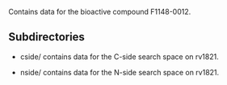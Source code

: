 Contains data for the bioactive compound F1148-0012.

## Subdirectories

- cside/ contains data for the C-side search space on rv1821.

- nside/ contains data for the N-side search space on rv1821.


